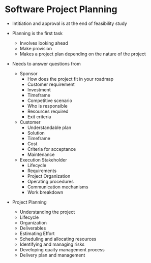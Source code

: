 # Software Project Planning

- Intitiation and approval is at the end of feasibility study
- Planning is the first task
  - Involves looking ahead
  - Make provision
  - Makes a project plan depending on the nature of the project

- Needs to answer questions from
  - Sponsor
    - How does the project fit in your roadmap
    - Customer requirement
    - Investment
    - Timeframe
    - Competitive scenario
    - Who is responsible
    - Resources required
    - Exit criteria
  - Customer
    - Understandable plan
    - Solution
    - Timeframe
    - Cost
    - Criteria for acceptance
    - Maintenance
  - Execution Stakeholder
    - Lifecycle
    - Requirements
    - Project Organization
    - Operating procedures
    - Communication mechanisms
    - Work breakdown

- Project Planning
  - Understanding the project
  - Lifecycle
  - Organization
  - Deliverables
  - Estimating Effort
  - Scheduling and allocating resources
  - Identifying and managing risks
  - Developing quaity management process
  - Delivery plan and management